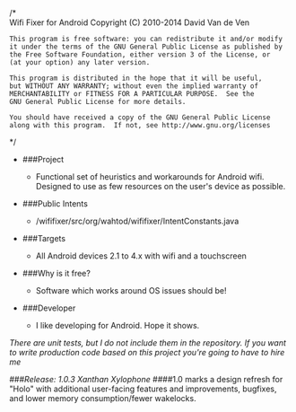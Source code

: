 ﻿
/*	    
    Wifi Fixer for Android
    Copyright (C) 2010-2014  David Van de Ven

    This program is free software: you can redistribute it and/or modify
    it under the terms of the GNU General Public License as published by
    the Free Software Foundation, either version 3 of the License, or
    (at your option) any later version.

    This program is distributed in the hope that it will be useful,
    but WITHOUT ANY WARRANTY; without even the implied warranty of
    MERCHANTABILITY or FITNESS FOR A PARTICULAR PURPOSE.  See the
    GNU General Public License for more details.

    You should have received a copy of the GNU General Public License
    along with this program.  If not, see http://www.gnu.org/licenses
 */

* ###Project
  + Functional set of heuristics and workarounds for Android wifi. Designed to use as few resources on the user's device as possible. 

* ###Public Intents
  + /wififixer/src/org/wahtod/wififixer/IntentConstants.java

* ###Targets
  + All Android devices 2.1 to 4.x with wifi and a touchscreen

* ###Why is it free?
  + Software which works around OS issues should be!

* ###Developer
  + I like developing for Android.  Hope it shows.
  
  
_There are unit tests, but I do not include them in the repository.  If you want to write production code based on this project you're going to have to hire me_

###*Release: 1.0.3 Xanthan Xylophone*
####1.0 marks a design refresh for "Holo" with additional user-facing features and improvements, bugfixes, and lower memory consumption/fewer wakelocks.





